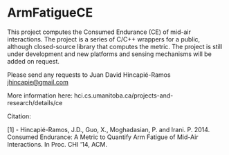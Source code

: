 ArmFatigueCE
============

This project computes the Consumed Endurance (CE) of mid-air interactions. The project is a series of C/C++ wrappers for a public, although closed-source library that computes the metric. The project is still under development and new platforms and sensing mechanisms will be added on request. 

Please send any requests to Juan David Hincapié-Ramos <jhincapie@gmail.com>

More information here: hci.cs.umanitoba.ca/projects-and-research/details/ce

Citation:

[1] - Hincapié-Ramos, J.D., Guo, X., Moghadasian, P. and Irani. P. 2014. Consumed Endurance: A Metric to Quantify Arm Fatigue of Mid-Air Interactions. In Proc. CHI '14, ACM.